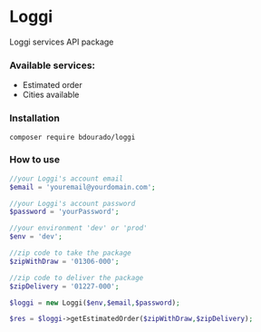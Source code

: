 # Loggi
Loggi services API package

### Available services:

* Estimated order
* Cities available

  
### Installation

<code>composer require bdourado/loggi</code>

### How to use


```php
//your Loggi's account email
$email = 'youremail@yourdomain.com';

//your Loggi's account password
$password = 'yourPassword';

//your environment 'dev' or 'prod'
$env = 'dev';

//zip code to take the package
$zipWithDraw = '01306-000';

//zip code to deliver the package
$zipDelivery = '01227-000';

$loggi = new Loggi($env,$email,$password);

$res = $loggi->getEstimatedOrder($zipWithDraw,$zipDelivery);
```
